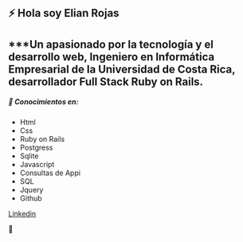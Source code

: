 ## ⚡ Hola soy Elian Rojas 
***Un apasionado por la tecnología y el desarrollo web, Ingeniero en Informática Empresarial de la Universidad de Costa Rica, desarrollador Full Stack Ruby on Rails.
---
##### 🔭 Conocimientos  en:

- Html 
- Css
- Ruby on Rails
- Postgress
- Sqlite
- Javascript
- Consultas de Appi
- SQL
- Jquery 
- Github

[Linkedin](https://cr.linkedin.com/in/elian-rojas)

👋

<!--
**Elian1978/Elian1978** is a ✨ _special_ ✨ repository because its `README.md` (this file) appears on your GitHub profile.

Here are some ideas to get you started:

- 🔭 I’m currently working on ...
- 🌱 I’m currently learning ...
- 👯 I’m looking to collaborate on ...
- 🤔 I’m looking for help with ...
- 💬 Ask me about ...
- 📫 How to reach me: ...
- 😄 Pronouns: ...
- ⚡ Fun fact: ...
-->
